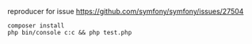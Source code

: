 reproducer for issue https://github.com/symfony/symfony/issues/27504
```
composer install
php bin/console c:c && php test.php
```

